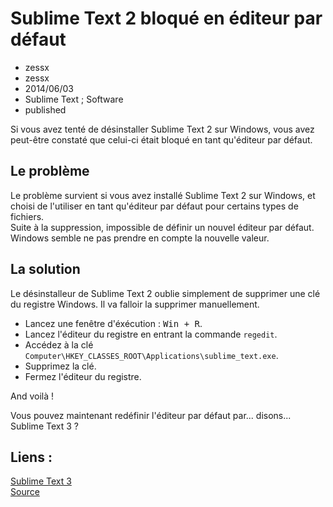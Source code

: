 ﻿# Sublime Text 2 bloqué en éditeur par défaut
- zessx
- zessx
- 2014/06/03
- Sublime Text ; Software
- published

Si vous avez tenté de désinstaller Sublime Text 2 sur Windows, vous avez peut-être constaté que celui-ci était bloqué en tant qu'éditeur par défaut.

## Le problème

Le problème survient si vous avez installé Sublime Text 2 sur Windows, et choisi de l'utiliser en tant qu'éditeur par défaut pour certains types de fichiers.  
Suite à la suppression, impossible de définir un nouvel éditeur par défaut. Windows semble ne pas prendre en compte la nouvelle valeur. 

## La solution

Le désinstalleur de Sublime Text 2 oublie simplement de supprimer une clé du registre Windows. Il va falloir la supprimer manuellement.

- Lancez une fenêtre d'éxécution : <kbd>Win + R</kbd>.  
- Lancez l'éditeur du registre en entrant la commande `regedit`.  
- Accédez à la clé `Computer\HKEY_CLASSES_ROOT\Applications\sublime_text.exe`.  
- Supprimez la clé.  
- Fermez l'éditeur du registre.

And voilà !

Vous pouvez maintenant redéfinir l'éditeur par défaut par... disons... Sublime Text 3 ?


## Liens :
[Sublime Text 3](http://www.sublimetext.com/3)    
[Source](http://www.sublimetext.com/forum/viewtopic.php?t=13214)    